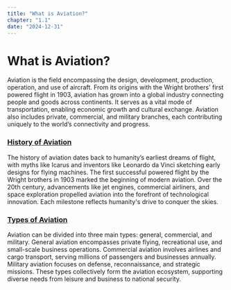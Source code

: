 ```yaml
---
title: "What is Aviation?"
chapter: "1.1"
date: "2024-12-31"
---
```


# What is Aviation?

Aviation is the field encompassing the design, development, production, operation, and use of aircraft. From its origins with the Wright brothers' first powered flight in 1903, aviation has grown into a global industry connecting people and goods across continents. It serves as a vital mode of transportation, enabling economic growth and cultural exchange. Aviation also includes private, commercial, and military branches, each contributing uniquely to the world’s connectivity and progress.

### [History of Aviation](./history-of-aviation)

The history of aviation dates back to humanity’s earliest dreams of flight, with myths like Icarus and inventors like Leonardo da Vinci sketching early designs for flying machines. The first successful powered flight by the Wright brothers in 1903 marked the beginning of modern aviation. Over the 20th century, advancements like jet engines, commercial airliners, and space exploration propelled aviation into the forefront of technological innovation. Each milestone reflects humanity's drive to conquer the skies.

### [Types of Aviation](./types-of-aviation)

Aviation can be divided into three main types: general, commercial, and military. General aviation encompasses private flying, recreational use, and small-scale business operations. Commercial aviation involves airlines and cargo transport, serving millions of passengers and businesses annually. Military aviation focuses on defense, reconnaissance, and strategic missions. These types collectively form the aviation ecosystem, supporting diverse needs from leisure and business to national security.
